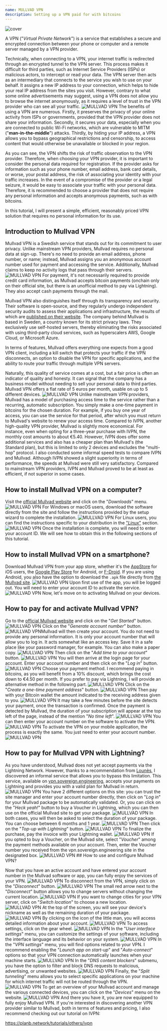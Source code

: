 ```yaml
---
name: MULLVAD VPN
description: Setting up a VPN paid for with bitcoins
---
```

![cover](assets/cover.webp)

A VPN ("*Virtual Private Network*") is a service that establishes a secure and encrypted connection between your phone or computer and a remote server managed by a VPN provider.

Technically, when connecting to a VPN, your internet traffic is redirected through an encrypted tunnel to the VPN server. This process makes it difficult for third parties, such as Internet Service Providers (ISPs) or malicious actors, to intercept or read your data. The VPN server then acts as an intermediary that connects to the service you wish to use on your behalf. It assigns a new IP address to your connection, which helps to hide your real IP address from the sites you visit. However, contrary to what some online advertisements may suggest, using a VPN does not allow you to browse the internet anonymously, as it requires a level of trust in the VPN provider who can see all your traffic.
![MULLVAD VPN](assets/fr/01.webp)
The benefits of using a VPN are numerous. Firstly, it preserves the privacy of your online activity from ISPs or governments, provided that the VPN provider does not share your information. Secondly, it secures your data, especially when you are connected to public Wi-Fi networks, which are vulnerable to MITM ("**man-in-the-middle**") attacks. Thirdly, by hiding your IP address, a VPN allows you to bypass geographical restrictions and censorship, to access content that would otherwise be unavailable or blocked in your region.

As you can see, the VPN shifts the risk of traffic observation to the VPN provider. Therefore, when choosing your VPN provider, it is important to consider the personal data required for registration. If the provider asks for information such as your phone number, email address, bank card details, or worse, your postal address, the risk of associating your identity with your traffic increases. In the event of a compromise of the provider or a legal seizure, it would be easy to associate your traffic with your personal data. Therefore, it is recommended to choose a provider that does not require any personal information and accepts anonymous payments, such as with bitcoins.

In this tutorial, I will present a simple, efficient, reasonably priced VPN solution that requires no personal information for its use.

## Introduction to Mullvad VPN
Mullvad VPN is a Swedish service that stands out for its commitment to user privacy. Unlike mainstream VPN providers, Mullvad requires no personal data at sign-up. There's no need to provide an email address, phone number, or name; instead, Mullvad assigns you an anonymous account number used for payment and accessing the service. Additionally, Mullvad claims to keep no activity logs that pass through their servers.
![MULLVAD VPN](assets/notext/02.webp)
For payment, it's not necessarily required to provide credit card information, as Mullvad accepts bitcoin payments (onchain only on their official site, but there is an unofficial method to pay via Lightning). They also accept cash payments through the mail.

Mullvad VPN also distinguishes itself through its transparency and security. Their software is open-source, and they regularly undergo independent security audits to assess their applications and infrastructure, the results of which are [published on their website](https://mullvad.net/fr/blog/tag/audits). The company behind Mullvad is based in Sweden, a country known for its strict privacy laws. They exclusively use self-hosted servers, thereby eliminating the risks associated with using third-party cloud services, such as hyperscalers AWS, Google Cloud, or Microsoft Azure.

In terms of features, Mullvad offers everything one expects from a good VPN client, including a kill switch that protects your traffic if the VPN disconnects, an option to disable the VPN for specific applications, and the ability to route your traffic through multiple VPN servers.

Naturally, this quality of service comes at a cost, but a fair price is often an indicator of quality and honesty. It can signal that the company has a business model without needing to sell your personal data to third parties. Mullvad VPN offers a flat rate of 5 euros per month, usable on up to 5 different devices.
![MULLVAD VPN](assets/notext/03.webp)
Unlike mainstream VPN providers, Mullvad has a model of purchasing access time to the service rather than a recurring, automatic subscription. You simply make a one-time payment in bitcoins for the chosen duration. For example, if you buy one year of access, you can use the service for that period, after which you must return to Mullvad's website to renew your access time.
Compared to IVPN, another high-quality VPN provider, Mullvad is slightly more economical. For instance, even when opting for a three-year purchase with IVPN, the monthly cost amounts to about €5.40. However, IVPN does offer some additional services and also has a cheaper plan than Mullvad's (the Standard plan), but this is limited to only 2 devices and excludes the "multi-hop" protocol.
I also conducted some informal speed tests to compare IVPN and Mullvad. Although IVPN showed a slight superiority in terms of performance, the speeds at Mullvad were still very satisfactory. Compared to mainstream VPN providers, IVPN and Mullvad proved to be at least as efficient, if not superior in some cases.

## How to install Mullvad VPN on a computer?

Visit the [official Mullvad website](https://mullvad.net/en/download/) and click on the "*Downloads*" menu.
![MULLVAD VPN](assets/notext/04.webp)
For Windows or macOS users, download the software directly from the site and follow the instructions provided by the setup wizard to complete the installation.
![MULLVAD VPN](assets/notext/05.webp)
For Linux users, you can find the instructions specific to your distribution in the ["*Linux*"](https://mullvad.net/en/download/vpn/linux) section.
![MULLVAD VPN](assets/notext/06.webp)
Once the installation is complete, you will need to enter your account ID. We will see how to obtain this in the following sections of this tutorial.

## How to install Mullvad VPN on a smartphone?

Download Mullvad VPN from your app store, whether it's the [AppStore](https://apps.apple.com/us/app/mullvad-vpn/id1488466513) for iOS users, the [Google Play Store](https://play.google.com/store/apps/details?id=net.mullvad.mullvadvpn) for Android, or [F-Droid](https://f-droid.org/packages/net.mullvad.mullvadvpn/). If you are using Android, you also have the option to download the `.apk` file directly from [the Mullvad site](https://mullvad.net/en/download/vpn/android).
![MULLVAD VPN](assets/notext/07.webp)
Upon first use of the app, you will be logged out. You will need to enter your account ID to activate the service.
![MULLVAD VPN](assets/notext/08.webp)
Now, let's move on to activating Mullvad on your devices.

## How to pay for and activate Mullvad VPN?

Go to the [official Mullvad website](https://mullvad.net/) and click on the "*Get Started*" button.
![MULLVAD VPN](assets/notext/09.webp)
Click on the "*Generate account number*" button.
![MULLVAD VPN](assets/notext/10.webp)Mullvad will then create your account. You do not need to provide any personal information. It is only your account number that will allow you to log in. It acts somewhat like an access key. Save it in a safe place like your password manager, for example. You can also make a paper copy.
![MULLVAD VPN](assets/notext/11.webp)
Then click on the "*Add time to your account*" button.
![MULLVAD VPN](assets/notext/12.webp)
You will then arrive at the login page for your account. Enter your account number and then click on the "*Log in*" button.
![MULLVAD VPN](assets/notext/13.webp)
Choose your payment method. I recommend paying in bitcoins, as you will benefit from a 10% discount, which brings the cost down to €4.50 per month. If you prefer to pay via Lightning, I will provide an alternative method in the following part.
![MULLVAD VPN](assets/notext/14.webp)
Click on the "*Create a one-time payment address*" button.
![MULLVAD VPN](assets/notext/15.webp)
Then pay with your Bitcoin wallet the amount indicated to the receiving address given to you.
![MULLVAD VPN](assets/notext/16.webp)
It may take a few minutes before the site detects your payment, once the transaction is confirmed. Once the payment is detected by Mullvad, the duration of your subscription will appear at the top left of the page, instead of the mention "*No time left*".
![MULLVAD VPN](assets/notext/17.webp)
You can then enter your account number on the software to activate the VPN.
![MULLVAD VPN](assets/notext/18.webp)
To activate the VPN on your mobile application, the process is exactly the same. You just need to enter your account number.
![MULLVAD VPN](assets/notext/19.webp)
## How to pay for Mullvad VPN with Lightning?

As you have understood, Mullvad does not yet accept payments via the Lightning Network. However, thanks to a recommendation from [Lounès](https://x.com/louneskmt), I discovered an informal service that allows you to bypass this limitation. This service, available on [vpn.sovereign.engineering](https://vpn.sovereign.engineering/), accepts your payments on Lightning and provides you with a valid plan for Mullvad in return.
![MULLVAD VPN](assets/notext/20.webp)
You have 2 different options on this site: you can trust the site manager and enter your account number directly, then click on "*Log in*" for your Mullvad package to be automatically validated. Or, you can click on the "*Heck yeah!*" button to buy a Voucher in Lightning, which you can then use on the official Mullvad site to get your package. ![MULLVAD VPN](assets/notext/21.webp) In both cases, you will then be asked to select the duration of your package. You can choose between 6 months and 1 year. ![MULLVAD VPN](assets/notext/22.webp) Then click on the "*Top-up with Lightning*" button. ![MULLVAD VPN](assets/notext/23.webp) To finalize the purchase, pay the invoice with your Lightning wallet. ![MULLVAD VPN](assets/notext/24.webp) If you opted to buy a Voucher, on the Mullvad site, select "*Voucher*" among the payment methods available on your account. Then, enter the Voucher number you received from the vpn.sovereign.engineering site in the designated box. ![MULLVAD VPN](assets/notext/25.webp) ## How to use and configure Mullvad VPN?

Now that you have an active account and have entered your account number in the Mullvad software or app, you can fully enjoy the services of your VPN. ![MULLVAD VPN](assets/notext/26.webp) To disconnect from the VPN, simply click on the "*Disconnect*" button. ![MULLVAD VPN](assets/notext/27.webp) The small red arrow next to the "*Disconnect*" button allows you to change servers without changing the current location. ![MULLVAD VPN](assets/notext/28.webp) If you want to change cities for your VPN server, click on "*Switch location*" to choose a new location. ![MULLVAD VPN](assets/notext/29.webp) At the top of the screen, you will see your device's nickname as well as the remaining duration of your package. ![MULLVAD VPN](assets/notext/30.webp) By clicking on the icon of the little man, you will access detailed information about your account. ![MULLVAD VPN](assets/notext/31.webp) To access settings, click on the gear wheel. ![MULLVAD VPN](assets/notext/32.webp) In the "*User interface settings*" menu, you can customize the settings of your software, including the interface language and its behavior on your system. ![MULLVAD VPN](assets/notext/33.webp) In the "*VPN settings*" menu, you will find options related to your VPN. I recommend enabling the "*Launch app on start-up*" and "*Auto-connect*" options so that your VPN connection automatically launches when your machine starts.
![MULLVAD VPN](assets/notext/34.webp) In the "*DNS content blockers*" submenu, you have the option to filter and block DNS requests to malicious, advertising, or unwanted websites.
![MULLVAD VPN](assets/notext/35.webp)
Finally, the "*Split tunneling*" menu allows you to select specific applications on your machine for which internet traffic will not be routed through the VPN.
![MULLVAD VPN](assets/notext/36.webp)
To get an overview of your Mullvad account and manage the various connected devices, you can click on the "*Devices*" menu on the website.
![MULLVAD VPN](assets/notext/37.webp)
And there you have it, you are now equipped to fully enjoy Mullvad VPN. If you're interested in discovering another VPN provider similar to Mullvad, both in terms of features and pricing, I also recommend checking out our tutorial on IVPN:

https://planb.network/tutorials/others/ivpn
